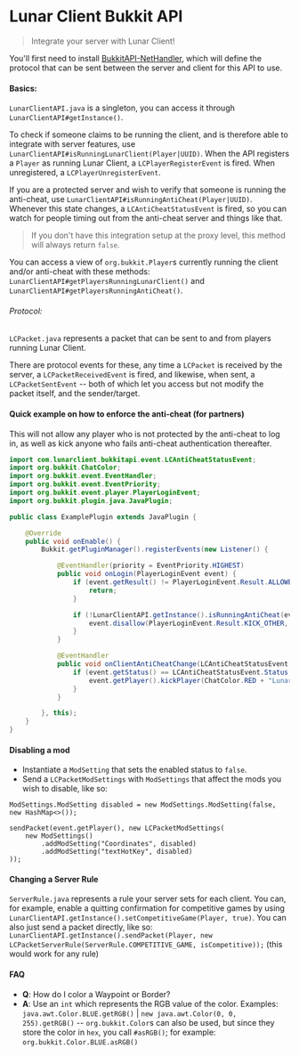 # Lunar Client Bukkit API
> Integrate your server with Lunar Client!

You'll first need to install [BukkitAPI-NetHandler](https://github.com/LunarClient/BukkitAPI-NetHandler), which will
define the protocol that can be sent between the server and client for this API to use.

#### Basics:
`LunarClientAPI.java` is a singleton, you can access it through `LunarClientAPI#getInstance()`.

To check if someone claims to be running the client, and is therefore able to integrate with server features, use 
`LunarClientAPI#isRunningLunarClient(Player|UUID)`. When the API registers a `Player` as running Lunar Client, a
`LCPlayerRegisterEvent` is fired. When unregistered, a `LCPlayerUnregisterEvent`.

If you are a protected server and wish to verify that someone is running the anti-cheat, use
`LunarClientAPI#isRunningAntiCheat(Player|UUID)`. Whenever this state changes, a `LCAntiCheatStatusEvent` is fired, 
so you can watch for people timing out from the anti-cheat server and things like that.
> If you don't have this integration setup at the proxy level, this
method will always return `false`. 

You can access a view of `org.bukkit.Player`s currently running the client and/or anti-cheat with these methods:
`LunarClientAPI#getPlayersRunningLunarClient()` and `LunarClientAPI#getPlayersRunningAntiCheat()`.

###### Protocol:
`LCPacket.java` represents a packet that can be sent to and from players running Lunar Client.

There are protocol events for these, any time a `LCPacket` is received by the server, a `LCPacketReceivedEvent` is fired,
and likewise, when sent, a `LCPacketSentEvent` -- both of which let you access but not modify the packet itself,
 and the sender/target.
 
#### Quick example on how to enforce the anti-cheat (for partners)
This will not allow any player who is not protected by the anti-cheat to log in, as well as kick
anyone who fails anti-cheat authentication thereafter.

```java
import com.lunarclient.bukkitapi.event.LCAntiCheatStatusEvent;
import org.bukkit.ChatColor;
import org.bukkit.event.EventHandler;
import org.bukkit.event.EventPriority;
import org.bukkit.event.player.PlayerLoginEvent;
import org.bukkit.plugin.java.JavaPlugin;

public class ExamplePlugin extends JavaPlugin {

    @Override
    public void onEnable() {
        Bukkit.getPluginManager().registerEvents(new Listener() {

            @EventHandler(priority = EventPriority.HIGHEST)
            public void onLogin(PlayerLoginEvent event) {
                if (event.getResult() != PlayerLoginEvent.Result.ALLOWED) {
                    return;
                }

                if (!LunarClientAPI.getInstance().isRunningAntiCheat(event.getPlayer())) {
                    event.disallow(PlayerLoginEvent.Result.KICK_OTHER, ChatColor.RED + "You must be playing with AntiCheat ON to join this server.");
                }
            }

            @EventHandler
            public void onClientAntiCheatChange(LCAntiCheatStatusEvent event) {
                if (event.getStatus() == LCAntiCheatStatusEvent.Status.UNPROTECTED) {
                    event.getPlayer().kickPlayer(ChatColor.RED + "Lunar Client authentication failed, you are no longer allowed on this server.");
                }
            }

        }, this);
    }
}
```

#### Disabling a mod
* Instantiate a `ModSetting` that sets the enabled status to `false`.
* Send a `LCPacketModSettings` with `ModSettings` that affect the mods you wish to disable, like so:

```
ModSettings.ModSetting disabled = new ModSettings.ModSetting(false, new HashMap<>());

sendPacket(event.getPlayer(), new LCPacketModSettings(
    new ModSettings()
        .addModSetting("Coordinates", disabled)
        .addModSetting("textHotKey", disabled)
));
```

#### Changing a Server Rule
`ServerRule.java` represents a rule your server sets for each client. You can, for example, enable a quitting
confirmation for competitive games by using `LunarClientAPI.getInstance().setCompetitiveGame(Player, true)`. You can
also just send a packet directly, like so: `LunarClientAPI.getInstance().sendPacket(Player, new LCPacketServerRule(ServerRule.COMPETITIVE_GAME, isCompetitive));`
(this would work for any rule)

#### FAQ
- **Q**: How do I color a Waypoint or Border?
- **A**: Use an `int` which represents the RGB value of the color. Examples: `java.awt.Color.BLUE.getRGB()` | `new java.awt.Color(0, 0, 255).getRGB()`
-- `org.bukkit.Color`s can also be used, but since they store the color in `hex`, you call `#asRGB()`; for example: `org.bukkit.Color.BLUE.asRGB()`
